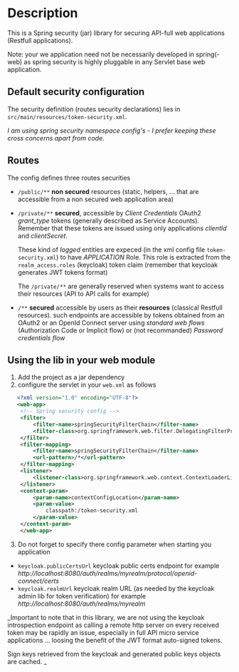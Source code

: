 # Description
This is a Spring security (jar) library for securing API-full web
applications (Restfull applications).

Note: your we application need not be necessarily developed
 in spring(-web) as spring security is highly pluggable in any 
 Servlet base web application.
 
## Default security configuration
The security definition (routes security declarations) lies
in `src/main/resources/token-security.xml`.

_I am using spring security namespace config's - 
I prefer keeping these cross concerns apart from code_.
 
## Routes
 The config defines three routes securities
 
 * `/public/**` **non secured** resources (static, helpers, ... that are 
    accessible from a non secured web application area)
 * `/private/**` **secured**, accessible by _Client Credentials_ OAuth2
    *grant_type* tokens (generally described as Service Accounts). Remember that
    these tokens are issued using only applications _clientId_ and _clientSecret_.
    
    These kind of _logged_ entities are expeced (in the xml config file `token-security.xml`) 
    to have _APPLICATION_ Role. This role is extracted from the `realm_access.roles` (keycloak) token claim 
    (remember that keycloak generates JWT tokens format)

    The `/private/**` are generally reserved when systems want to access their resources
    (API to API calls for example)
 * `/**` **secured** accessible by users as their **resources** (classical Restfull resources).
    such endpoints are accessible by tokens obtained from an OAuth2 or an OpenId Connect server
    using _standard web flows_ (Authorization Code or Implicit flow) or (not recommanded) _Password credentials
    flow_

## Using the lib in your web module

1. Add the project as a jar dependency
2. configure the servlet in your `web.xml` as follows
```xml
   <?xml version="1.0" encoding="UTF-8"?>
   <web-app>
    <!-- Spring security config -->
   	<filter>
   		<filter-name>springSecurityFilterChain</filter-name>
   		<filter-class>org.springframework.web.filter.DelegatingFilterProxy</filter-class>
   	</filter>
   	<filter-mapping>
   		<filter-name>springSecurityFilterChain</filter-name>
   		<url-pattern>/*</url-pattern>
   	</filter-mapping>   
   	<listener>
   		<listener-class>org.springframework.web.context.ContextLoaderListener</listener-class>
   	</listener>
   	<context-param>
   		<param-name>contextConfigLocation</param-name>
   		<param-value>
   	        classpath:/token-security.xml
   	    </param-value>
   	</context-param>
    </web-app>
```
3. Do not forget to specify there config parameter when starting you application 
 
 - `keycloak.publicCertsUrl` keycloak public certs endpoint
  for example *http://localhost:8080/auth/realms/myrealm/protocol/openid-connect/certs*
 - `keycloak.realmUrl` keycloak realm URL (as needed by the keycloak admin lib for token verification)
  for example *http://localhost:8080/auth/realms/myrealm*

_Important to note that in this library, we are not using the keycloak introspection endpoint as 
calling a remote http server on every received token may be rapidly an issue, especially in full API micro service
applications ... loosing the benefit of the JWT format auto-signed tokens.

Sign keys retrieved from the keycloak and generated public keys objects are cached. 
_
